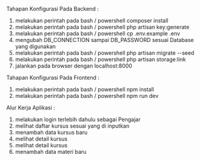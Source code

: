 Tahapan Konfigurasi Pada Backend :
1. melakukan perintah pada bash / powershell composer install
2. melakukan perintah pada bash / powershell php artisan key:generate
3. melakukan perintah pada bash / powershell cp .env.example .env
4. mengubah DB_CONNECTION sampai DB_PASSWORD sesuai Database yang digunakan
5. melakukan perintah pada bash / powershell php artisan migrate --seed
6. melakukan perintah pada bash / powershell php artisan storage:link
7. jalankan pada browser dengan localhost:8000

Tahapan Konfigurasi Pada Frontend :
1. melakukan perintah pada bash / powershell npm install
2. melakukan perintah pada bash / powershell npm run dev

Alur Kerja Aplikasi :
1. melakukan login terlebih dahulu sebagai Pengajar
2. melihat daftar kursus sesuai yang di inputkan
3. menambah data kursus baru
4. melihat detail kursus
5. melihat detail kursus
6. menambah data materi baru

